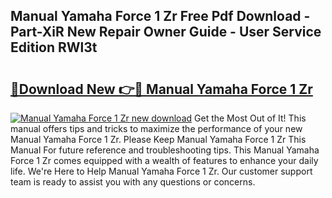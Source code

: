 ## Manual Yamaha Force 1 Zr Free Pdf Download - Part-XiR New Repair Owner Guide - User Service Edition RWl3t

# <h2><a href="http://bc84797.oget.top/?id=Manual+Yamaha+Force+1+Zr">🔗Download New 👉🔴 Manual Yamaha Force 1 Zr</a></h2>

[![Manual Yamaha Force 1 Zr new download](https://i.imgur.com/5g1atiW.png)](http://bc84797.oget.top/?id=Manual+Yamaha+Force+1+Zr)
Get the Most Out of It! This manual offers tips and tricks to maximize the performance of your new Manual Yamaha Force 1 Zr. Please Keep Manual Yamaha Force 1 Zr This Manual For future reference and troubleshooting tips. This Manual Yamaha Force 1 Zr comes equipped with a wealth of features to enhance your daily life. We're Here to Help Manual Yamaha Force 1 Zr. Our customer support team is ready to assist you with any questions or concerns.
